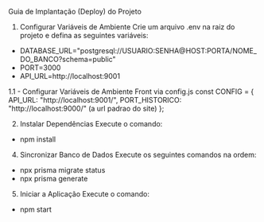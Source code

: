 Guia de Implantação (Deploy) do Projeto
1. Configurar Variáveis de Ambiente
Crie um arquivo .env na raiz do projeto e defina as seguintes variáveis:

- DATABASE_URL="postgresql://USUARIO:SENHA@HOST:PORTA/NOME_DO_BANCO?schema=public"
- PORT=3000
- API_URL=http://localhost:9001

1.1 - Configurar Variáveis de Ambiente Front via config.js
const CONFIG = {
  API_URL: "http://localhost:9001/",
  PORT_HISTORICO: "http://localhost:9000/" (a url padrao do site)
};

2. Instalar Dependências
Execute o comando:
- npm install

4. Sincronizar Banco de Dados
Execute os seguintes comandos na ordem:
- npx prisma migrate status
- npx prisma generate

5. Iniciar a Aplicação
Execute o comando:
- npm start
